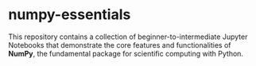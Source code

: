 # numpy-essentials
This repository contains a collection of beginner-to-intermediate Jupyter Notebooks that demonstrate the core features and functionalities of **NumPy**, the fundamental package for scientific computing with Python.
